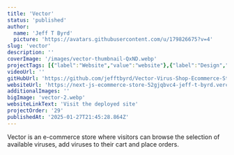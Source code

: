 ```yaml
---
title: 'Vector'
status: 'published'
author:
  name: 'Jeff T Byrd'
  picture: 'https://avatars.githubusercontent.com/u/179826675?v=4'
slug: 'vector'
description: ''
coverImage: '/images/vector-thumbnail-QxND.webp'
projectTags: [{"label":"Website","value":"website"},{"label":"Design","value":"design"}]
videoUrl: ''
gitHubUrl: 'https://github.com/jefftbyrd/Vector-Virus-Shop-Ecommerce-Store'
websiteUrl: 'https://next-js-ecommerce-store-52gjqbvc4-jeff-t-byrd.vercel.app/'
additionalImages: ''
bigImage: 'vector-2.webp'
websiteLinkText: 'Visit the deployed site'
projectOrder: '29'
publishedAt: '2025-01-27T21:45:28.864Z'
---
```


Vector is an e-commerce store where visitors can browse the selection of available viruses, add viruses to their cart and place orders.